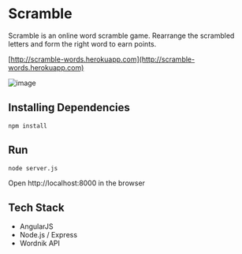 # Scramble

Scramble is an online word scramble game. Rearrange the scrambled letters and form the right word to earn points. 

[http://scramble-words.herokuapp.com](http://scramble-words.herokuapp.com)

![image](https://farm8.staticflickr.com/7313/26948808281_f4393f694e_b.jpg)

## Installing Dependencies

```
npm install
```

## Run

```
node server.js
```
Open http://localhost:8000 in the browser

## Tech Stack
 - AngularJS
 - Node.js / Express
 - Wordnik API


